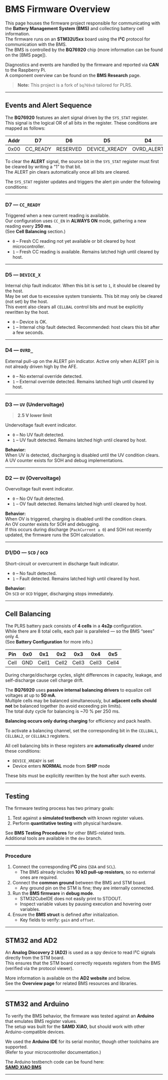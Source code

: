 # BMS Firmware Overview

This page houses the firmware project responsible for communicating with the **Battery Management System (BMS)** and collecting battery cell information.  
The firmware runs on an **STM32U5xx** board using the **I²C** protocol for communication with the BMS.  
The BMS is controlled by the **BQ76920** chip (more information can be found on the [BMS page]).  

Diagnostics and events are handled by the firmware and reported via **CAN** to the Raspberry Pi.  
A component overview can be found on the **BMS Research** page.

> **Note:** This project is a fork of `bq769x0` tailored for PLRS.

---

## Events and Alert Sequence

The **BQ76920** features an alert signal driven by the `SYS_STAT` register.  
This signal is the logical OR of all bits in the register. These conditions are mapped as follows:

| Addr | D7        | D6        | D5            | D4           | D3  | D2  | D1  | D0  |
|------|------------|-----------|----------------|--------------|-----|-----|-----|-----|
| 0x00 | CC_READY   | RESERVED  | DEVICE_XREADY | OVRD_ALERT   | UV  | OV  | SCD | OCD |

To clear the **ALERT** signal, the source bit in the `SYS_STAT` register must first be cleared by writing a “1” to that bit.  
The ALERT pin clears automatically once all bits are cleared.  

The `SYS_STAT` register updates and triggers the alert pin under the following conditions:

---

### D7 — `CC_READY`

Triggered when a new current reading is available.  
Our configuration uses `CC_EN` in **ALWAYS ON** mode, gathering a new reading every **250 ms**.  
(See **Cell Balancing** section.)

- `0` – Fresh CC reading not yet available or bit cleared by host microcontroller.  
- `1` – Fresh CC reading is available. Remains latched high until cleared by host.

---

### D5 — `DEVICE_X`

Internal chip fault indicator. When this bit is set to `1`, it should be cleared by the host.  
May be set due to excessive system transients. This bit may only be cleared (not set) by the host.  
This event also clears all `CELLBAL` control bits and must be explicitly rewritten by the host.

- `0` – Device is OK.  
- `1` – Internal chip fault detected. Recommended: host clears this bit after a few seconds.  

---

### D4 — `OVRD_`

External pull-up on the ALERT pin indicator. Active only when ALERT pin is not already driven high by the AFE.

- `0` – No external override detected.  
- `1` – External override detected. Remains latched high until cleared by host.

---

### D3 — `UV` (Undervoltage)

> **2.5 V lower limit**

Undervoltage fault event indicator.

- `0` – No UV fault detected.  
- `1` – UV fault detected. Remains latched high until cleared by host.

**Behavior:**  
When UV is detected, discharging is disabled until the UV condition clears.  
A UV counter exists for SOH and debug implementations.

---

### D2 — `OV` (Overvoltage)

Overvoltage fault event indicator.

- `0` – No OV fault detected.  
- `1` – OV fault detected. Remains latched high until cleared by host.

**Behavior:**  
When OV is triggered, charging is disabled until the condition clears.  
An OV counter exists for SOH and debugging.  
If this occurs during discharge (`PackCurrent ≥ 0`) and SOH not recently updated, the firmware runs the SOH calculation.

---

### D1/D0 — `SCD` / `OCD`

Short-circuit or overcurrent in discharge fault indicator.

- `0` – No fault detected.  
- `1` – Fault detected. Remains latched high until cleared by host.

**Behavior:**  
On `SCD` or `OCD` trigger, discharging stops immediately.

---

## Cell Balancing

The PLRS battery pack consists of **4 cells** in a **4s2p** configuration.  
While there are 8 total cells, each pair is paralleled — so the BMS “sees” only 4.  
(See **Battery Configuration** for more info.)

| Pin | 0x0 | 0x1 | 0x2 | 0x3 | 0x4 | 0x5 |
|------|------|------|------|------|------|------|
| Cell | GND | Cell1 | Cell2 | Cell3 | Cell3 | Cell4 |

During charge/discharge cycles, slight differences in capacity, leakage, and self-discharge cause cell charge drift.

The **BQ76920** uses **passive internal balancing drivers** to equalize cell voltages at up to **50 mA**.  
Multiple cells may be balanced simultaneously, but **adjacent cells should not** be balanced together (to avoid exceeding pin limits).  
The total duty cycle for balancing is ~70 % per 250 ms.

**Balancing occurs only during charging** for efficiency and pack health.

To activate a balancing channel, set the corresponding bit in the `CELLBAL1`, `CELLBAL2`, or `CELLBAL3` registers.

All cell balancing bits in these registers are **automatically cleared** under these conditions:

- `DEVICE_XREADY` is set  
- Device enters **NORMAL** mode from **SHIP** mode  

These bits must be explicitly rewritten by the host after such events.

---

## Testing

The firmware testing process has two primary goals:

1. Test against a **simulated testbench** with known register values.  
2. Perform **quantitative testing** with physical hardware.

See **BMS Testing Procedures** for other BMS-related tests.  
Additional tools are available in the `dev` branch.

---

### Procedure

1. Connect the corresponding **I²C** pins (`SDA` and `SCL`).  
   - The BMS already includes **10 kΩ pull-up resistors**, so no external ones are required.
2. Connect the **common ground** between the BMS and STM board.  
   - Any ground pin on the STM is fine; they are internally connected.
3. Run the **BMS firmware** in **debug mode**.  
   - STM32CubeIDE does not easily print to STDOUT.  
   - Inspect variable values by pausing execution and hovering over variables.
4. Ensure the **BMS struct** is defined after initialization.  
   - Key fields to verify: `gain` and `offset`.

---

## STM32 and AD2

An **Analog Discovery 2 (AD2)** is used as a spy device to read I²C signals directly from the STM board.  
This ensures that the STM board correctly requests registers from the BMS (verified via the protocol viewer).

More information is available on the **AD2 website** and below.  
See the **Overview page** for related BMS resources and libraries.

---

## STM32 and Arduino

To verify the BMS behavior, the firmware was tested against an **Arduino** that emulates BMS register values.  
The setup was built for the **SAMD XIAO**, but should work with other Arduino-compatible devices.

We used the **Arduino IDE** for its serial monitor, though other toolchains are supported.  
(Refer to your microcontroller documentation.)

The Arduino testbench code can be found here:  
**[SAMD XIAO BMS](#)**

---
